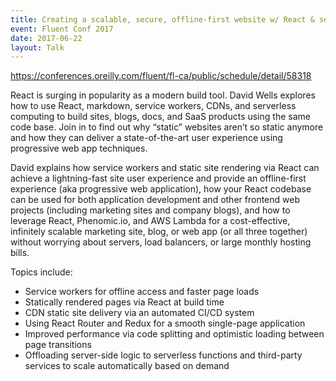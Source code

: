 ```yaml
---
title: Creating a scalable, secure, offline-first website w/ React & serverless architectures
event: Fluent Conf 2017
date: 2017-06-22
layout: Talk
---
```


https://conferences.oreilly.com/fluent/fl-ca/public/schedule/detail/58318

React is surging in popularity as a modern build tool. David Wells explores how to use React, markdown, service workers, CDNs, and serverless computing to build sites, blogs, docs, and SaaS products using the same code base. Join in to find out why “static” websites aren’t so static anymore and how they can deliver a state-of-the-art user experience using progressive web app techniques.

David explains how service workers and static site rendering via React can achieve a lightning-fast site user experience and provide an offline-first experience (aka progressive web application), how your React codebase can be used for both application development and other frontend web projects (including marketing sites and company blogs), and how to leverage React, Phenomic.io, and AWS Lambda for a cost-effective, infinitely scalable marketing site, blog, or web app (or all three together) without worrying about servers, load balancers, or large monthly hosting bills.

Topics include:

- Service workers for offline access and faster page loads
- Statically rendered pages via React at build time
- CDN static site delivery via an automated CI/CD system
- Using React Router and Redux for a smooth single-page application
- Improved performance via code splitting and optimistic loading between page transitions
- Offloading server-side logic to serverless functions and third-party services to scale automatically based on demand
